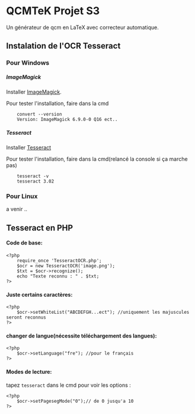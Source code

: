 # QCMTeK Projet S3

  Un générateur de qcm en LaTeX avec correcteur automatique.

## Instalation de l'OCR Tesseract

### Pour Windows
##### ImageMagick
    
Installer [ImageMagick](http://www.imagemagick.org/download/binaries/ImageMagick-6.9.0-0-Q16-x64-dll.exe).
    
Pour tester l'installation, faire dans la cmd

        convert --version
        Version: ImageMagick 6.9.0-0 Q16 ect..

##### Tesseract
Installer [Tesseract](https://tesseract-ocr.googlecode.com/files/tesseract-ocr-setup-3.02.02.exe)
    
Pour tester l'installation, faire dans la cmd(relancé la console si ça marche pas)

        tesseract -v
        tesseract 3.02
### Pour Linux
a venir ..
## Tesseract en PHP
#### Code de base:

    <?php
        require_once 'TesseractOCR.php';
        $ocr = new TesseractOCR('image.png');
        $txt = $ocr->recognize();
        echo "Texte reconnu : " . $txt;
    ?>
#### Juste certains caractères:

    <?php
        $ocr->setWhiteList("ABCDEFGH...ect"); //uniquement les majuscules seront reconnus
    ?>
#### changer de langue(nécessite téléchargement des langues):

    <?php
        $ocr->setLanguage("fre"); //pour le français
    ?>
#### Modes de lecture:
tapez `tesseract` dans le cmd pour voir les options :


    <?php
        $ocr->setPagesegMode("0");// de 0 jusqu'a 10
    ?>

